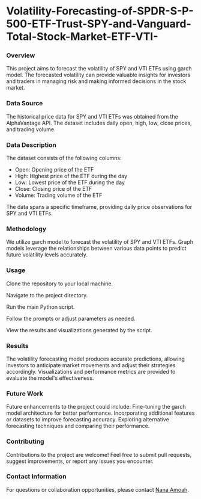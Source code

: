 # Volatility-Forecasting-of-SPDR-S-P-500-ETF-Trust-SPY-and-Vanguard-Total-Stock-Market-ETF-VTI-

### Overview
This project aims to forecast the volatility of SPY and VTI ETFs using garch model. The forecasted volatility can provide valuable insights for investors and traders in managing risk and making informed decisions in the stock market.

### Data Source
The historical price data for SPY and VTI ETFs was obtained from the AlphaVantage API. The dataset includes daily open, high, low, close prices, and trading volume.

### Data Description
The dataset consists of the following columns:
- Open: Opening price of the ETF
- High: Highest price of the ETF during the day
- Low: Lowest price of the ETF during the day
- Close: Closing price of the ETF
- Volume: Trading volume of the ETF

The data spans a specific timeframe, providing daily price observations for SPY and VTI ETFs.

### Methodology
We utilize garch model to forecast the volatility of SPY and VTI ETFs. Graph models leverage the relationships between various data points to predict future volatility levels accurately.

### Usage
Clone the repository to your local machine.

Navigate to the project directory.

Run the main Python script.

Follow the prompts or adjust parameters as needed.

View the results and visualizations generated by the script.

### Results
The volatility forecasting model produces accurate predictions, allowing investors to anticipate market movements and adjust their strategies accordingly. Visualizations and performance metrics are provided to evaluate the model's effectiveness.

### Future Work
Future enhancements to the project could include:
Fine-tuning the garch model architecture for better performance.
Incorporating additional features or datasets to improve forecasting accuracy.
Exploring alternative forecasting techniques and comparing their performance.


### Contributing
Contributions to the project are welcome! Feel free to submit pull requests, suggest improvements, or report any issues you encounter.


### Contact Information
For questions or collaboration opportunities, please contact [Nana Amoah](mailto:nanaamoah776@gmail.com).


